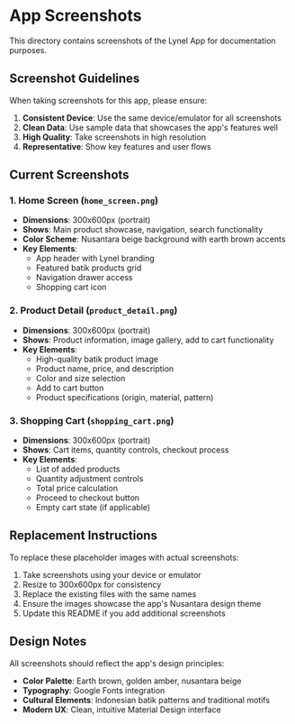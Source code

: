 # App Screenshots

This directory contains screenshots of the Lynel App for documentation purposes.

## Screenshot Guidelines

When taking screenshots for this app, please ensure:

1. **Consistent Device**: Use the same device/emulator for all screenshots
2. **Clean Data**: Use sample data that showcases the app's features well
3. **High Quality**: Take screenshots in high resolution
4. **Representative**: Show key features and user flows

## Current Screenshots

### 1. Home Screen (`home_screen.png`)

-   **Dimensions**: 300x600px (portrait)
-   **Shows**: Main product showcase, navigation, search functionality
-   **Color Scheme**: Nusantara beige background with earth brown accents
-   **Key Elements**:
    -   App header with Lynel branding
    -   Featured batik products grid
    -   Navigation drawer access
    -   Shopping cart icon

### 2. Product Detail (`product_detail.png`)

-   **Dimensions**: 300x600px (portrait)
-   **Shows**: Product information, image gallery, add to cart functionality
-   **Key Elements**:
    -   High-quality batik product image
    -   Product name, price, and description
    -   Color and size selection
    -   Add to cart button
    -   Product specifications (origin, material, pattern)

### 3. Shopping Cart (`shopping_cart.png`)

-   **Dimensions**: 300x600px (portrait)
-   **Shows**: Cart items, quantity controls, checkout process
-   **Key Elements**:
    -   List of added products
    -   Quantity adjustment controls
    -   Total price calculation
    -   Proceed to checkout button
    -   Empty cart state (if applicable)

## Replacement Instructions

To replace these placeholder images with actual screenshots:

1. Take screenshots using your device or emulator
2. Resize to 300x600px for consistency
3. Replace the existing files with the same names
4. Ensure the images showcase the app's Nusantara design theme
5. Update this README if you add additional screenshots

## Design Notes

All screenshots should reflect the app's design principles:

-   **Color Palette**: Earth brown, golden amber, nusantara beige
-   **Typography**: Google Fonts integration
-   **Cultural Elements**: Indonesian batik patterns and traditional motifs
-   **Modern UX**: Clean, intuitive Material Design interface
